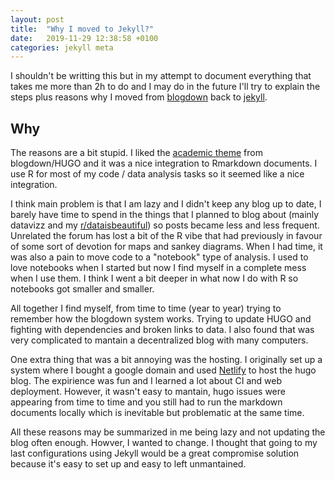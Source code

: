 ```yaml
---
layout: post
title:  "Why I moved to Jekyll?"
date:   2019-11-29 12:38:58 +0100
categories: jekyll meta
---
```


I shouldn't be writting this but in my attempt to document everything that
takes me more than 2h to do and I may do in the future I'll try to explain
the steps plus reasons why I moved from
[blogdown](https://bookdown.org/yihui/blogdown/) back to
[jekyll](https://jekyllrb.com/).

## Why

The reasons are a bit stupid. I liked the
[academic theme](https://themes.gohugo.io/academic/) from blogdown/HUGO and
it was a nice integration to Rmarkdown documents. I use R for most of my code
/ data analysis tasks so it seemed like a nice integration.

I think main problem is that I am lazy and I didn't keep any blog up to date,
I barely have time to spend in the things that I planned to blog about (mainly
datavizz and my [r/dataisbeautiful](https://www.reddit.com/r/dataisbeautiful/))
so posts became less and less frequent.
Unrelated the forum has lost a bit of the R vibe that had previously in favour
of some sort of devotion for maps and sankey diagrams.
When I had time, it was also a pain to move code to a "notebook" type of
analysis. I used to love notebooks when I started but now I find myself in a
complete mess when I use them. I think I went a bit deeper in what now I do
with R so notebooks got smaller and smaller.

All together I find myself, from time to time (year to year) trying to remember
how the blogdown system works. Trying to update HUGO and fighting with
dependencies and broken links to data. I also found that was very complicated
to mantain a decentralized blog with many computers.

One extra thing that was a bit annoying was the hosting.
I originally set up a system where I bought a google domain and used
[Netlify](https://www.netlify.com/) to host the hugo blog. The expirience was
fun and I learned a lot about CI and web deployment. However, it wasn't easy
to mantain, hugo issues were appearing from time to time and you still had
to run the markdown documents locally which is inevitable but problematic at
the same time.

All these reasons may be summarized in me being lazy and not updating the
blog often enough. Howver, I wanted to change.
I thought that going to my last configurations using Jekyll would be a great
compromise solution because it's easy to set up and easy to left unmantained.

